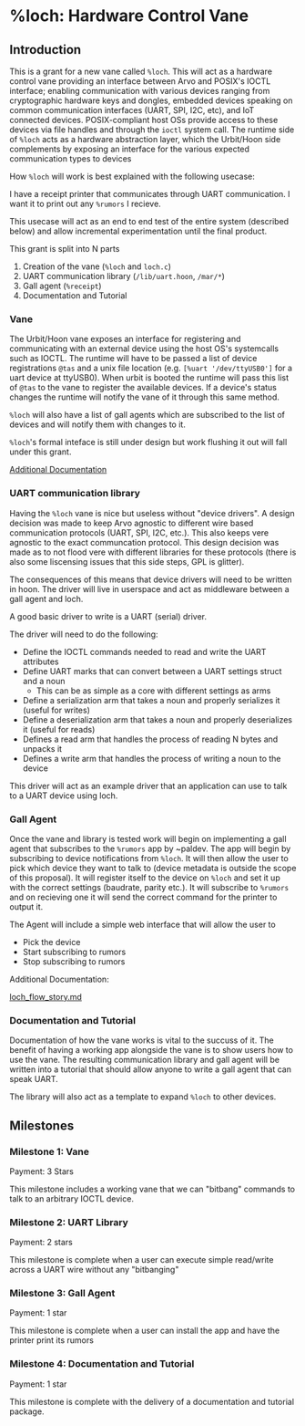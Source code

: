 # %loch: Hardware Control Vane

## Introduction

This is a grant for a new vane called `%loch`. 
This will act as a hardware control vane providing an interface between Arvo and POSIX's IOCTL interface;
enabling communication with various devices ranging from cryptographic hardware keys and dongles, 
embedded devices speaking on common communication interfaces (UART, SPI, I2C, etc), and IoT connected devices. 
POSIX-compliant host OSs provide access to these devices via file handles and through the `ioctl` system call. 
The runtime side of `%loch` acts as a hardware abstraction layer, which the Urbit/Hoon side complements by 
exposing an interface for the various expected communication types to devices


How `%loch` will work is best explained with the following usecase: 

I have a receipt printer that communicates through UART communication. I want it to print out any `%rumors` I recieve.

This usecase will act as an end to end test of the entire system (described below) and allow incremental experimentation until the final product.

This grant is split into N parts

1. Creation of the vane (`%loch` and `loch.c`)
2. UART communication library (`/lib/uart.hoon`, `/mar/*`)
3. Gall agent (`%receipt`)
4. Documentation and Tutorial

### Vane 

The Urbit/Hoon vane exposes an interface for registering and communicating with an external device using the host OS's systemcalls such as IOCTL.
The runtime will have to be passed a list of device registrations `@tas` and a unix file location (e.g. `[%uart '/dev/ttyUSB0']` for a uart device at ttyUSB0).
When urbit is booted the runtime will pass this list of `@tas` to the vane to register the available devices. 
If a device's status changes the runtime will notify the vane of it through this same method.

`%loch` will also have a list of gall agents which are subscribed to the list of devices and will notify them with changes to it.


`%loch`'s formal inteface is still under design but work flushing it out will fall under this grant. 

[Additional Documentation](https://docs.google.com/document/d/1UOfvEhqEACeHmGHkikPn7TKTZ875xaKfK8FQPVWxBhE/)

### UART communication library

Having the `%loch` vane is nice but useless without "device drivers". 
A design decision was made to keep Arvo agnostic to different wire based communication protocols (UART, SPI, I2C, etc.). 
This also keeps vere agnostic to the exact communcation protocol. 
This design decision was made as to not flood vere with different libraries for these protocols (there is also some liscensing issues that this side steps, GPL is glitter).

The consequences of this means that device drivers will need to be written in hoon.
The driver will live in userspace and act as middleware between a gall agent and loch. 

A good basic driver to write is a UART (serial) driver. 

The driver will need to do the following:

- Define the IOCTL commands needed to read and write the UART attributes
- Define UART marks that can convert between a UART settings struct and a noun
    - This can be as simple as a core with different settings as arms
- Define a serialization arm that takes a noun and properly serializes it (useful for writes)
- Define a deserialization arm that takes a noun and properly deserializes it (useful for reads)
- Defines a read arm that handles the process of reading N bytes and unpacks it
- Defines a write arm that handles the process of writing a noun to the device

This driver will act as an example driver that an application can use to talk to a UART device using loch. 

### Gall Agent

Once the vane and library is tested work will begin on implementing a gall agent that subscribes to the `%rumors` app by ~paldev. 
The app will begin by subscribing to device notifications from `%loch`.
It will then allow the user to pick which device they want to talk to (device metadata is outside the scope of this proposal).
It will register itself to the device on `%loch` and set it up with the correct settings (baudrate, parity etc.).
It will subscribe to `%rumors` and on recieving one it will send the correct command for the printer to output it. 


The Agent will include a simple web interface that will allow the user to

- Pick the device
- Start subscribing to rumors
- Stop subscribing to rumors

Additional Documentation:

[loch_flow_story.md](./loch_flow_story.md)

### Documentation and Tutorial

Documentation of how the vane works is vital to the succuss of it.
The benefit of having a working app alongside the vane is to show users how to use the vane.
The resulting communication library and gall agent will be written into a tutorial that should allow anyone to write a gall agent that can speak UART.

The library will also act as a template to expand `%loch` to other devices. 


## Milestones

### Milestone 1: Vane

Payment: 3 Stars

This milestone includes a working vane that we can "bitbang" commands to talk to an arbitrary IOCTL device.

### Milestone 2: UART Library

Payment: 2 stars

This milestone is complete when a user can execute simple read/write across a UART wire without any "bitbanging"

### Milestone 3: Gall Agent

Payment: 1 star

This milestone is complete when a user can install the app and have the printer print its rumors

### Milestone 4: Documentation and Tutorial

Payment: 1 star

This milestone is complete with the delivery of a documentation and tutorial package.































